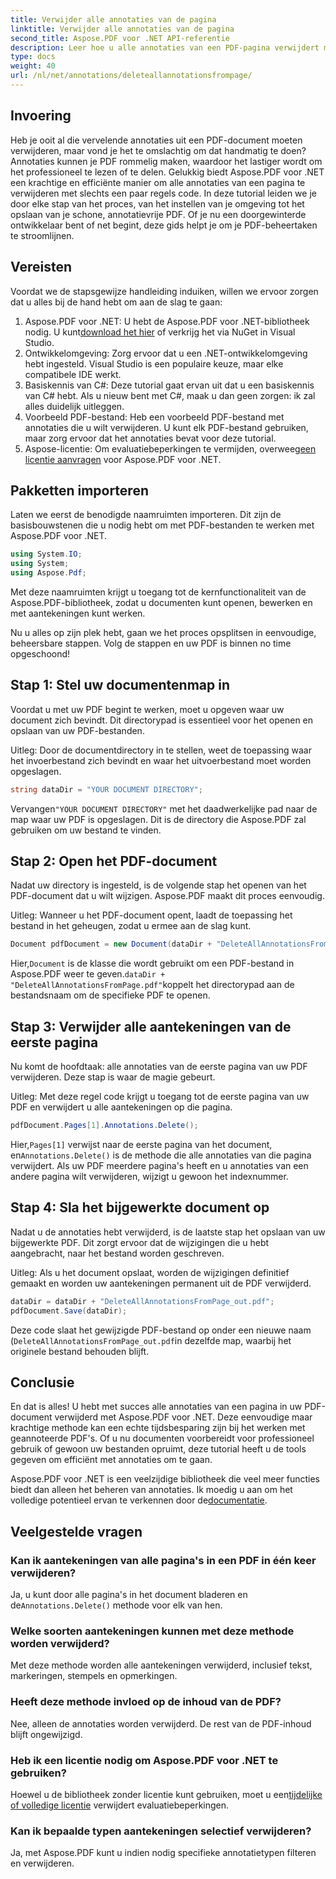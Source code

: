 ```yaml
---
title: Verwijder alle annotaties van de pagina
linktitle: Verwijder alle annotaties van de pagina
second_title: Aspose.PDF voor .NET API-referentie
description: Leer hoe u alle annotaties van een PDF-pagina verwijdert met Aspose.PDF voor .NET. Volg onze stapsgewijze handleiding om uw PDF's efficiënt op te schonen.
type: docs
weight: 40
url: /nl/net/annotations/deleteallannotationsfrompage/
---
```

## Invoering
Heb je ooit al die vervelende annotaties uit een PDF-document moeten verwijderen, maar vond je het te omslachtig om dat handmatig te doen? Annotaties kunnen je PDF rommelig maken, waardoor het lastiger wordt om het professioneel te lezen of te delen. Gelukkig biedt Aspose.PDF voor .NET een krachtige en efficiënte manier om alle annotaties van een pagina te verwijderen met slechts een paar regels code. In deze tutorial leiden we je door elke stap van het proces, van het instellen van je omgeving tot het opslaan van je schone, annotatievrije PDF. Of je nu een doorgewinterde ontwikkelaar bent of net begint, deze gids helpt je om je PDF-beheertaken te stroomlijnen.

## Vereisten

Voordat we de stapsgewijze handleiding induiken, willen we ervoor zorgen dat u alles bij de hand hebt om aan de slag te gaan:

1.  Aspose.PDF voor .NET: U hebt de Aspose.PDF voor .NET-bibliotheek nodig. U kunt[download het hier](https://releases.aspose.com/pdf/net/) of verkrijg het via NuGet in Visual Studio.
2. Ontwikkelomgeving: Zorg ervoor dat u een .NET-ontwikkelomgeving hebt ingesteld. Visual Studio is een populaire keuze, maar elke compatibele IDE werkt.
3. Basiskennis van C#: Deze tutorial gaat ervan uit dat u een basiskennis van C# hebt. Als u nieuw bent met C#, maak u dan geen zorgen: ik zal alles duidelijk uitleggen.
4. Voorbeeld PDF-bestand: Heb een voorbeeld PDF-bestand met annotaties die u wilt verwijderen. U kunt elk PDF-bestand gebruiken, maar zorg ervoor dat het annotaties bevat voor deze tutorial.
5.  Aspose-licentie: Om evaluatiebeperkingen te vermijden, overweeg[een licentie aanvragen](https://purchase.aspose.com/temporary-license/) voor Aspose.PDF voor .NET.

## Pakketten importeren

Laten we eerst de benodigde naamruimten importeren. Dit zijn de basisbouwstenen die u nodig hebt om met PDF-bestanden te werken met Aspose.PDF voor .NET.

```csharp
using System.IO;
using System;
using Aspose.Pdf;
```

Met deze naamruimten krijgt u toegang tot de kernfunctionaliteit van de Aspose.PDF-bibliotheek, zodat u documenten kunt openen, bewerken en met aantekeningen kunt werken.

Nu u alles op zijn plek hebt, gaan we het proces opsplitsen in eenvoudige, beheersbare stappen. Volg de stappen en uw PDF is binnen no time opgeschoond!

## Stap 1: Stel uw documentenmap in

Voordat u met uw PDF begint te werken, moet u opgeven waar uw document zich bevindt. Dit directorypad is essentieel voor het openen en opslaan van uw PDF-bestanden.

Uitleg: Door de documentdirectory in te stellen, weet de toepassing waar het invoerbestand zich bevindt en waar het uitvoerbestand moet worden opgeslagen.

```csharp
string dataDir = "YOUR DOCUMENT DIRECTORY";
```

 Vervangen`"YOUR DOCUMENT DIRECTORY"` met het daadwerkelijke pad naar de map waar uw PDF is opgeslagen. Dit is de directory die Aspose.PDF zal gebruiken om uw bestand te vinden.

## Stap 2: Open het PDF-document

Nadat uw directory is ingesteld, is de volgende stap het openen van het PDF-document dat u wilt wijzigen. Aspose.PDF maakt dit proces eenvoudig.

Uitleg: Wanneer u het PDF-document opent, laadt de toepassing het bestand in het geheugen, zodat u ermee aan de slag kunt.

```csharp
Document pdfDocument = new Document(dataDir + "DeleteAllAnnotationsFromPage.pdf");
```

 Hier,`Document` is de klasse die wordt gebruikt om een PDF-bestand in Aspose.PDF weer te geven.`dataDir + "DeleteAllAnnotationsFromPage.pdf"`koppelt het directorypad aan de bestandsnaam om de specifieke PDF te openen.

## Stap 3: Verwijder alle aantekeningen van de eerste pagina

Nu komt de hoofdtaak: alle annotaties van de eerste pagina van uw PDF verwijderen. Deze stap is waar de magie gebeurt.

Uitleg: Met deze regel code krijgt u toegang tot de eerste pagina van uw PDF en verwijdert u alle aantekeningen op die pagina.

```csharp
pdfDocument.Pages[1].Annotations.Delete();
```

 Hier,`Pages[1]` verwijst naar de eerste pagina van het document, en`Annotations.Delete()` is de methode die alle annotaties van die pagina verwijdert. Als uw PDF meerdere pagina's heeft en u annotaties van een andere pagina wilt verwijderen, wijzigt u gewoon het indexnummer.

## Stap 4: Sla het bijgewerkte document op

Nadat u de annotaties hebt verwijderd, is de laatste stap het opslaan van uw bijgewerkte PDF. Dit zorgt ervoor dat de wijzigingen die u hebt aangebracht, naar het bestand worden geschreven.

Uitleg: Als u het document opslaat, worden de wijzigingen definitief gemaakt en worden uw aantekeningen permanent uit de PDF verwijderd.

```csharp
dataDir = dataDir + "DeleteAllAnnotationsFromPage_out.pdf";
pdfDocument.Save(dataDir);
```

Deze code slaat het gewijzigde PDF-bestand op onder een nieuwe naam (`DeleteAllAnnotationsFromPage_out.pdf`in dezelfde map, waarbij het originele bestand behouden blijft.

## Conclusie

En dat is alles! U hebt met succes alle annotaties van een pagina in uw PDF-document verwijderd met Aspose.PDF voor .NET. Deze eenvoudige maar krachtige methode kan een echte tijdsbesparing zijn bij het werken met geannoteerde PDF's. Of u nu documenten voorbereidt voor professioneel gebruik of gewoon uw bestanden opruimt, deze tutorial heeft u de tools gegeven om efficiënt met annotaties om te gaan.

 Aspose.PDF voor .NET is een veelzijdige bibliotheek die veel meer functies biedt dan alleen het beheren van annotaties. Ik moedig u aan om het volledige potentieel ervan te verkennen door de[documentatie](https://reference.aspose.com/pdf/net/).

## Veelgestelde vragen

### Kan ik aantekeningen van alle pagina's in een PDF in één keer verwijderen?
 Ja, u kunt door alle pagina's in het document bladeren en de`Annotations.Delete()` methode voor elk van hen.

### Welke soorten aantekeningen kunnen met deze methode worden verwijderd?
Met deze methode worden alle aantekeningen verwijderd, inclusief tekst, markeringen, stempels en opmerkingen.

### Heeft deze methode invloed op de inhoud van de PDF?
Nee, alleen de annotaties worden verwijderd. De rest van de PDF-inhoud blijft ongewijzigd.

### Heb ik een licentie nodig om Aspose.PDF voor .NET te gebruiken?
 Hoewel u de bibliotheek zonder licentie kunt gebruiken, moet u een[tijdelijke of volledige licentie](https://purchase.aspose.com/temporary-license/) verwijdert evaluatiebeperkingen.

### Kan ik bepaalde typen aantekeningen selectief verwijderen?
Ja, met Aspose.PDF kunt u indien nodig specifieke annotatietypen filteren en verwijderen.